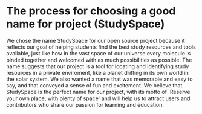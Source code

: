 # The process for choosing a good name for project (StudySpace)

We chose the name StudySpace for our open source project because it
reflects our goal of helping students find the best study resources and tools
available, just like how in the vast space of our universe every molecule is binded together and welcomed with as much possibilities as possible. The name suggests that our project is a tool for locating and
identifying study resources in a private enviroment, like a planet drifting in its own world in the solar system.
We also wanted a name that was memorable and easy to say, and that
conveyed a sense of fun and excitement. We believe that StudySpace is the
perfect name for our project, with its motto of 'Reserve your own place, with plenty of space' and will help us to attract users and contributors who share our passion for learning and education.
